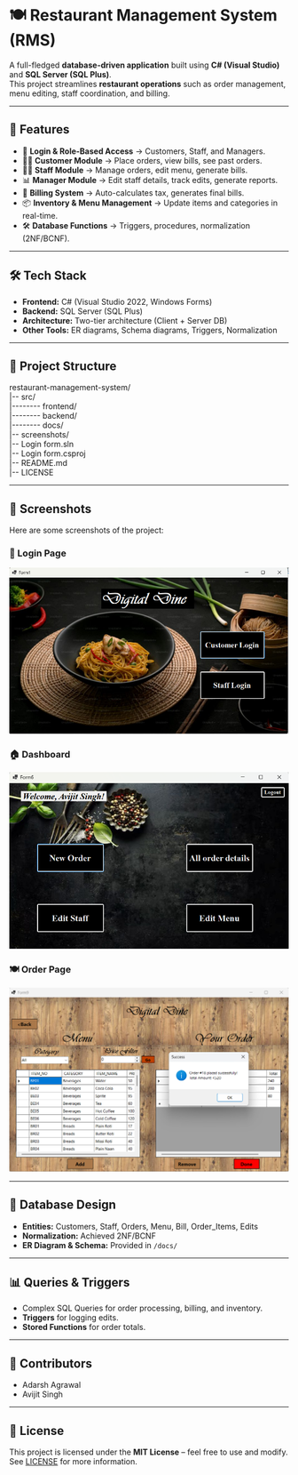 # 🍽️ Restaurant Management System (RMS)

A full-fledged **database-driven application** built using **C# (Visual Studio)** and **SQL Server (SQL Plus)**.  
This project streamlines **restaurant operations** such as order management, menu editing, staff coordination, and billing.

---

## 📌 Features
- 🔑 **Login & Role-Based Access** → Customers, Staff, and Managers.
- 🧑‍💻 **Customer Module** → Place orders, view bills, see past orders.
- 👨‍🍳 **Staff Module** → Manage orders, edit menu, generate bills.
- 📊 **Manager Module** → Edit staff details, track edits, generate reports.
- 🧾 **Billing System** → Auto-calculates tax, generates final bills.
- 📦 **Inventory & Menu Management** → Update items and categories in real-time.
- 🛠️ **Database Functions** → Triggers, procedures, normalization (2NF/BCNF).

---

## 🛠️ Tech Stack
- **Frontend:** C# (Visual Studio 2022, Windows Forms)
- **Backend:** SQL Server (SQL Plus)
- **Architecture:** Two-tier architecture (Client + Server DB)
- **Other Tools:** ER diagrams, Schema diagrams, Triggers, Normalization

---

## 📂 Project Structure
restaurant-management-system/    
|-- src/                 
|-------- frontend/        
|-------- backend/         
|-------- docs/           
|-- screenshots/        
|-- Login form.sln      
|-- Login form.csproj  
|-- README.md           
|-- LICENSE             

---

## 📸 Screenshots

Here are some screenshots of the project:

### 🔑 Login Page
![Login Page](screenshots/form1.png)

### 🏠 Dashboard
![Dashboard](screenshots/form6.png)

### 🍽️ Order Page
![Order Page](screenshots/form9b.png)

---


## 🧩 Database Design
- **Entities:** Customers, Staff, Orders, Menu, Bill, Order_Items, Edits
- **Normalization:** Achieved 2NF/BCNF
- **ER Diagram & Schema:** Provided in `/docs/`

---

## 📊 Queries & Triggers
- Complex SQL Queries for order processing, billing, and inventory.
- **Triggers** for logging edits.
- **Stored Functions** for order totals.

---

## 👥 Contributors
- Adarsh Agrawal
- Avijit Singh

---

## 📜 License
This project is licensed under the **MIT License** – feel free to use and modify. See [LICENSE](./LICENSE) for more information.  
